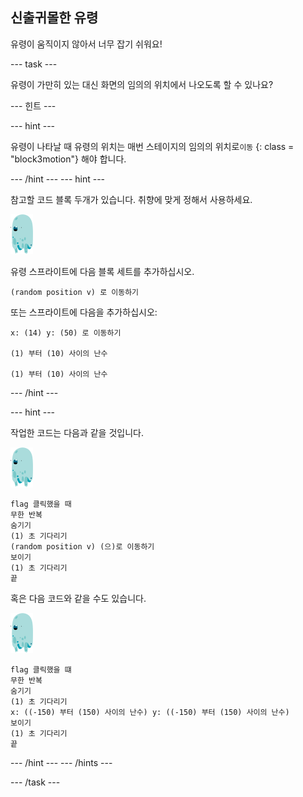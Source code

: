 ## 신출귀몰한 유령

유령이 움직이지 않아서 너무 잡기 쉬워요!

\--- task \---

유령이 가만히 있는 대신 화면의 임의의 위치에서 나오도록 할 수 있나요?

\--- 힌트 \---

\--- hint \---

유령이 나타날 때 유령의 위치는 매번 스테이지의 임의의 위치로`이동` {: class = "block3motion"} 해야 합니다.

\--- /hint \--- \--- hint \---

참고할 코드 블록 두개가 있습니다. 취향에 맞게 정해서 사용하세요.

![유령 스프라이트](images/ghost-sprite.png)

유령 스프라이트에 다음 블록 세트를 추가하십시오.

```blocks3
(random position v) 로 이동하기
```

또는 스프라이트에 다음을 추가하십시오:

```blocks3
x: (14) y: (50) 로 이동하기

(1) 부터 (10) 사이의 난수

(1) 부터 (10) 사이의 난수
```

\--- /hint \---

\--- hint \---

작업한 코드는 다음과 같을 것입니다.

![ghost-sprite](images/ghost-sprite.png)

```blocks3
flag 클릭했을 때
무한 반복
숨기기
(1) 초 기다리기
(random position v) (으)로 이동하기
보이기
(1) 초 기다리기
끝
```

혹은 다음 코드와 같을 수도 있습니다.

![유령 스프라이트](images/ghost-sprite.png)

```blocks3
flag 클릭했을 떄
무한 반복
숨기기
(1) 초 기다리기
x: ((-150) 부터 (150) 사이의 난수) y: ((-150) 부터 (150) 사이의 난수)
보이기
(1) 초 기다리기
끝
```

\--- /hint \--- \--- /hints \---

\--- /task \---